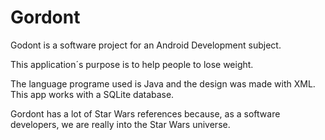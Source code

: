 # Gordont
Godont is a software project for an Android Development subject.

This application´s purpose is to help people to lose weight.

The language programe used is Java and the design was made with XML.
This app works with a SQLite database.

Gordont has a lot of Star Wars references because, as a software developers, we are really into the Star Wars universe. 
